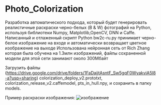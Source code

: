 # Photo_Colorization
Разработка автоматического подхода, который будет генерировать реалистичные раскраски черно-белых (B & W) фотографий  на Python, используя библиотеки Numpy, Matplotlib,OpenCV, DNN и Caffe. Написанный и отлаженный скрипт Python bw2c-ru.py принимает черно-белое изображение на входе и автоматически возвращает цветное изображение на выходе
Использована нейронная сеть от Rich Zhang которая была обучена на 1.3млн изображений,  файлы сохраненной модели для этой сети занимают около 300Мбайт

Загрузить файлы (https://drive.google.com/drive/folders/1FaDajjtAsntF_Sw5gqF0WyakviA5l8-a?usp=sharing)
colorization_deploy_v2.prototxt, 
colorization_release_v2.caffemodel,
pts_in_hull.npy, и сохранить в папку models.


Пример раскраски изображения:
![изображение](https://user-images.githubusercontent.com/96390154/233780088-b282f007-e383-408d-a356-c2f0d745a255.png)
